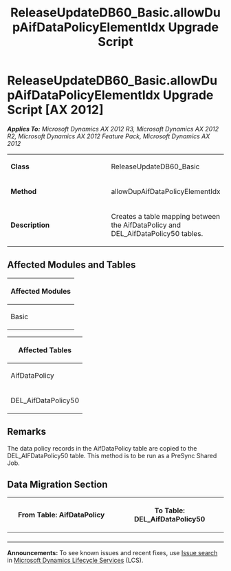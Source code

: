 ﻿---
title: ReleaseUpdateDB60_Basic.allowDupAifDataPolicyElementIdx Upgrade Script
TOCTitle: ReleaseUpdateDB60_Basic.allowDupAifDataPolicyElementIdx Upgrade Script
ms:assetid: 7e23c36c-1794-968e-ef46-dc6686f856b6
ms:mtpsurl: https://msdn.microsoft.com/en-us/library/JJ685846(v=AX.60)
ms:contentKeyID: 49709300
ms.date: 05/18/2015
mtps_version: v=AX.60
---

# ReleaseUpdateDB60\_Basic.allowDupAifDataPolicyElementIdx Upgrade Script [AX 2012]


_**Applies To:** Microsoft Dynamics AX 2012 R3, Microsoft Dynamics AX 2012 R2, Microsoft Dynamics AX 2012 Feature Pack, Microsoft Dynamics AX 2012_

<table>
<colgroup>
<col style="width: 50%" />
<col style="width: 50%" />
</colgroup>
<tbody>
<tr class="odd">
<td><p><strong>Class</strong></p></td>
<td><p>ReleaseUpdateDB60_Basic</p></td>
</tr>
<tr class="even">
<td><p><strong>Method</strong></p></td>
<td><p>allowDupAifDataPolicyElementIdx</p></td>
</tr>
<tr class="odd">
<td><p><strong>Description</strong></p></td>
<td><p>Creates a table mapping between the AifDataPolicy and DEL_AifDataPolicy50 tables.</p></td>
</tr>
</tbody>
</table>


## Affected Modules and Tables

<table>
<colgroup>
<col style="width: 100%" />
</colgroup>
<thead>
<tr class="header">
<th><p>Affected Modules</p></th>
</tr>
</thead>
<tbody>
<tr class="odd">
<td><p>Basic</p></td>
</tr>
</tbody>
</table>


<table>
<colgroup>
<col style="width: 100%" />
</colgroup>
<thead>
<tr class="header">
<th><p>Affected Tables</p></th>
</tr>
</thead>
<tbody>
<tr class="odd">
<td><p>AifDataPolicy</p></td>
</tr>
<tr class="even">
<td><p>DEL_AifDataPolicy50</p></td>
</tr>
</tbody>
</table>


## Remarks

The data policy records in the AifDataPolicy table are copied to the DEL\_AIFDataPolicy50 table. This method is to be run as a PreSync Shared Job.

## Data Migration Section

<table>
<colgroup>
<col style="width: 50%" />
<col style="width: 50%" />
</colgroup>
<thead>
<tr class="header">
<th><p>From Table: AifDataPolicy</p></th>
<th><p>To Table: DEL_AifDataPolicy50</p></th>
</tr>
</thead>
<tbody>
<tr class="odd">
<td><p></p></td>
<td><p></p></td>
</tr>
</tbody>
</table>

  
**Announcements:** To see known issues and recent fixes, use [Issue search](http://go.microsoft.com/fwlink/?linkid=389258) in [Microsoft Dynamics Lifecycle Services](http://go.microsoft.com/fwlink/?linkid=306505) (LCS).


